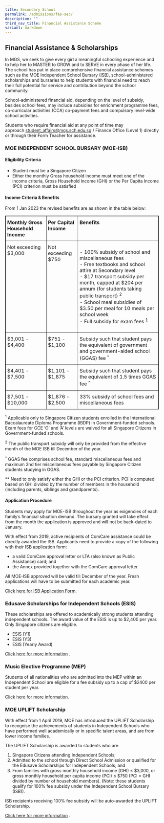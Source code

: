 ```yaml
---
title: Secondary School
permalink: /admissions/fas-sec/
description: ""
third_nav_title: Financial Assistance Scheme
variant: markdown
---
```

## Financial Assistance &amp; Scholarships

In MGS, we seek to give every girl a meaningful schooling experience and to help her to MASTER to GROW and to SERVE in every phase of her life. The school has put in place comprehensive financial assistance schemes such as the MOE Independent School Bursary (ISB), school-administered scholarships and bursaries to help students with financial need to reach their full potential for service and contribution beyond the school community.

School-administered financial aid, depending on the level of subsidy, besides school fees, may include subsidies for enrichment programme fees, co-curricular activities (CCA) co-payment fees and compulsory level-wide school activities.
 
Students who require financial aid at any point of time may approach&nbsp;[student_affairs@mgs.sch.edu.sg](mailto:student_affairs@mgs.sch.edu.sg)&nbsp;/ Finance Office (Level 1) directly or through their Form Teacher for assistance.

### MOE INDEPENDENT SCHOOL BURSARY (MOE-ISB)

#### Eligibility Criteria

*   Student must be a Singapore Citizen
*   Either the monthly Gross household income must meet one of the income criteria, Gross Household Income (GHI) or the Per Capita Income (PCI) criterion must be satisfied

#### Income Criteria &amp; Benefits

From 1 Jan 2023 the revised benefits are as shown in the table below:

<style type="text/css">
.tg {
		border: 1px solid;
    border-collapse: collapse;
    border-spacing: 0;
}
.tg td {	
    border-color: black;
    border-style: solid;
    border-width: 1px;
    overflow: hidden;
    padding: 10px 5px;
    word-break: normal;
}
.tg th {
    border-color: black;
    border-style: solid;
    border-width: 1px;
    font-weight: normal;
    overflow: hidden;
    padding: 10px 5px;
    word-break: normal;
}
.tg .tg-mppl {
		border: 1px solid;
    text-align: left;
    vertical-align: top
}
.tg .tg-rdtm {
		border: 1px solid;
    font-weight: bold;
    text-align: left;
    vertical-align: top
}
</style>
<table class="tg">
  <thead>
    <tr>
      <th class="tg-rdtm">Monthly Gross Household Income</th>
      <th class="tg-rdtm">Per Capital Income</th>
      <th class="tg-rdtm">Benefits</th>
    </tr>
  </thead>
  <tbody>
    <tr>
      <td class="tg-mppl">Not exceeding<br>
        $3,000</td>
      <td class="tg-mppl">Not exceeding<br>
        $750</td>
      <td class="tg-mppl">				
				<p>
					- 100% subsidy of school and miscellaneous fees <br>  
					- Free textbooks and school attire at Secondary level <br>    
					- $17 transport subsidy per month, capped at $204 per annum (for students taking public transport)&nbsp;<sup>2</sup> <br>
					- School meal subsidies of $3.50 per meal for 10 meals per school week<br>
					- Full subsidy for exam fees&nbsp;<sup>1</sup><br>
				</p>
			</td>
    </tr>
    <tr>
      <td class="tg-mppl">$3,001 - $4,400 </td>
      <td class="tg-mppl">$751 - $1,100 </td>
      <td class="tg-mppl">Subsidy such that student pays the equivalent of government and government-aided school (GGAS) fee <sup>^</sup> </td>
    </tr>
    <tr>
      <td class="tg-mppl"> $4,401 - $7,500</td>
      <td class="tg-mppl">$1,101 - $1,875 </td>
      <td class="tg-mppl">Subsidy such that student pays the equivalent of 1.5 times GGAS fee <sup>^</sup> </td>
    </tr>
    <tr>
      <td class="tg-mppl"> $7,501 - $10,000</td>
      <td class="tg-mppl">$1,876 - $2,500</td>
      <td class="tg-mppl">33% subsidy of school fees and miscellaneous fees </td>
    </tr>
  </tbody>
</table>


<sup>1</sup> Applicable only to Singapore Citizen students enrolled in the International Baccalaureate Diploma Programme (IBDP) in Government-funded schools. Exam fees for GCE ‘O’ and ‘A’ levels are waived for all Singapore Citizens in Government-funded schools.

<sup>2</sup> The public transport subsidy will only be provided from the effective month of the MOE ISB till December of the year.

<sup>^</sup> GGAS fee comprises school fee, standard miscellaneous fees and maximum 2nd tier miscellaneous fees payable by Singapore Citizen students studying in GGAS.

** Need to only satisfy either the GHI or the PCI criterion. PCI is computed based on GHI divided by the number of members in the household (including parents, siblings and grandparents).

#### Application Procedure

Students may apply for MOE-ISB throughout the year as exigencies of each family’s financial situation demand. The bursary granted will take effect from the month the application is approved and will not be back-dated to January.

With effect from 2019, active recipients of ComCare assistance could be directly awarded the ISB. Applicants need to provide a copy of the following with their ISB application form:

*   a valid ComCare approval letter or LTA (also known as Public Assistance) card; and
*   the Annex provided together with the ComCare approval letter.

All MOE-ISB approved will be valid till December of the year. Fresh applications will have to be submitted for each academic year.

[Click here for ISB Application Form](https://drive.google.com/file/d/1lx38lkPmHDvrH9u54KE_w7rOS-OeDGMe/view?usp=drive_link).


### Edusave Scholarships for Independent Schools (ESIS)

These scholarships are offered to academically strong students attending independent schools. The award value of the ESIS is up to $2,400 per year. Only Singapore citizens are eligible.

*   ESIS (Y1)
*   ESIS (Y3)
*   ESIS (Yearly Award)

[Click here for more information](https://www.moe.gov.sg/financial-matters/awards-scholarships/edusave-scholarships-independent)&nbsp;.

### Music Elective Programme (MEP)

Students of all nationalities who are admitted into the MEP within an Independent School are eligible for a fee subsidy up to a cap of $2400 per student per year.  
  

[Click&nbsp;here&nbsp;for more information](https://www.moe.gov.sg/education-in-sg/our-programmes/mep-sec/where-to-take-it#:~:text=MEP%20students%20do%20not%20need,of%20%242%2C400%20per%20student%20yearly.).

### MOE UPLIFT Scholarship

With effect from 1 April 2019, MOE has introduced the UPLIFT Scholarship to recognise the achievements of students in Independent Schools who have performed well academically or in specific talent areas, and are from lower income families.  

The UPLIFT Scholarship is awarded to students who are:  

1.  Singapore Citizens attending Independent Schools;
2.  Admitted to the school through Direct School Admission or qualified for the Edusave Scholarships for Independent Schools; and
3.  From families with gross monthly household income (GHI) ≤ $3,000, or gross monthly household per capita income (PCI) ≤ $750 (PCI = GHI divided by number of household members). (Note: these students qualify for 100% fee subsidy under the Independent School Bursary (ISB)).

ISB recipients receiving 100% fee subsidy will be auto-awarded the UPLIFT Scholarship.

[Click here for more information](https://www.moe.gov.sg/financial-matters/awards-scholarships/uplift-scholarships)&nbsp;.
